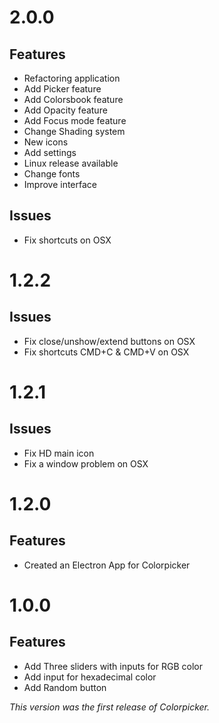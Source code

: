 # 2.0.0

## Features
- Refactoring application
- Add Picker feature
- Add Colorsbook feature
- Add Opacity feature
- Add Focus mode feature
- Change Shading system
- New icons
- Add settings
- Linux release available
- Change fonts
- Improve interface

## Issues
- Fix shortcuts on OSX

# 1.2.2

## Issues
- Fix close/unshow/extend buttons on OSX
- Fix shortcuts CMD+C & CMD+V on OSX

# 1.2.1

## Issues
- Fix HD main icon
- Fix a window problem on OSX

# 1.2.0

## Features
- Created an Electron App for Colorpicker

# 1.0.0

## Features
- Add Three sliders with inputs for RGB color
- Add input for hexadecimal color
- Add Random button

*This version was the first release of Colorpicker.*